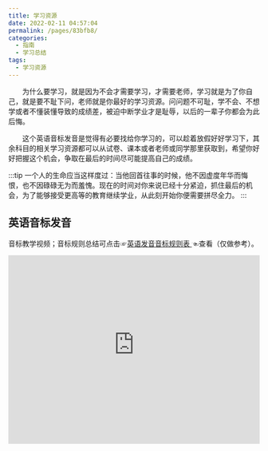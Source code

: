 ```yaml
---
title: 学习资源
date: 2022-02-11 04:57:04
permalink: /pages/83bfb8/
categories:
  - 指南
  - 学习总结
tags:
  - 学习资源
---
```

&emsp;&emsp;为什么要学习，就是因为不会才需要学习，才需要老师，学习就是为了你自己，就是要不耻下问，老师就是你最好的学习资源。问问题不可耻，学不会、不想学或者不懂装懂导致的成绩差，被迫中断学业才是耻辱，以后的一辈子你都会为此后悔。

&emsp;&emsp;这个英语音标发音是觉得有必要找给你学习的，可以趁着放假好好学习下，其余科目的相关学习资源都可以从试卷、课本或者老师或同学那里获取到，希望你好好把握这个机会，争取在最后的时间尽可能提高自己的成绩。

:::tip
一个人的生命应当这样度过：当他回首往事的时候，他不因虚度年华而悔恨，也不因碌碌无为而羞愧。现在的时间对你来说已经十分紧迫，抓住最后的机会，为了能够接受更高等的教育继续学业，从此刻开始你便需要拼尽全力。
:::
## 英语音标发音

音标教学视频<Badge text="周育茹"/>；音标规则总结可点击☞[英语发音音标规则表
](https://zhuanlan.zhihu.com/p/63135532)☜查看（仅做参考）。

<div style="position: relative;width: 100%;height: 0;padding-bottom: 75%;">
<iframe referrerpolicy="no-referrer" allowfullscreen src='https://cn-jsnt-dx-v-15.bilivideo.com/upgcxcode/86/59/422225986/422225986-1-160.mp4?e=ig8euxZM2rNcNbRVhwdVhwdlhWdVhwdVhoNvNC8BqJIzNbfq9rVEuxTEnE8L5F6VnEsSTx0vkX8fqJeYTj_lta53NCM=&uipk=5&nbs=1&deadline=1644561030&gen=playurlv2&os=bcache&oi=3662573633&trid=00005684bfa508fe476faaae8c54f12089e1T&platform=html5&upsig=eddb70160c719b15fff5e4ffd5cb8adb&uparams=e,uipk,nbs,deadline,gen,os,oi,trid,platform&cdnid=9923&mid=0&bvc=vod&nettype=0&bw=59634&orderid=0,1&logo=80000000' style="position: absolute;top: 0;left: 0;width: 100%;height: 100%;border: none"></iframe>
</div>
<!--
<video 
style="width:100%"
poster="https://source.renserve.com/assets/img/2022/02/11/2cf7c0a8-8ab8-11ec-aea4-fa163e1211f0.jpg" 
src="https://upos-sz-mirrorkodo.bilivideo.com/upgcxcode/86/59/422225986/422225986-1-160.mp4?e=ig8euxZM2rNcNbRVhwdVhwdlhWdVhwdVhoNvNC8BqJIzNbfq9rVEuxTEnE8L5F6VnEsSTx0vkX8fqJeYTj_lta53NCM=&uipk=5&nbs=1&deadline=1644540194&gen=playurlv2&os=kodobv&oi=837395164&trid=c87e445ee7574e349b5ca14f1535d1deT&platform=html5&upsig=3c62e2f2b641c487affb2aa8dcf426f3&uparams=e,uipk,nbs,deadline,gen,os,oi,trid,platform&mid=0&bvc=vod&nettype=0&bw=59634&orderid=0,1&logo=80000000" type="video/mp4" autoplay="autoplay" controls="controls" loop="-1">
    <p>你的浏览器不支持video标签.</p>
</video>
-->
